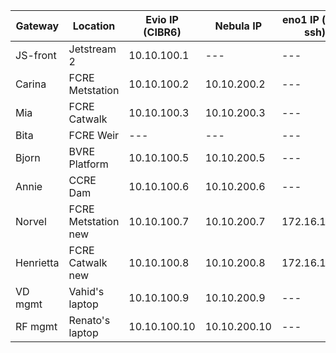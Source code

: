 Gateway | Location | Evio IP (CIBR6) | Nebula IP | eno1 IP (field ssh) | tnc0 (LoRa) |
|---|---|---|---|---|---|
JS-front | Jetstream 2 | 10.10.100.1 | --- | --- | --- |
Carina | FCRE Metstation | 10.10.100.2 | 10.10.200.2 | --- | --- |
Mia | FCRE Catwalk | 10.10.100.3 | 10.10.200.3 | --- | --- |
Bita | FCRE Weir | --- | --- | --- | 10.10.101.2 |
Bjorn | BVRE Platform | 10.10.100.5 | 10.10.200.5 | --- | --- |
Annie | CCRE Dam | 10.10.100.6 | 10.10.200.6 | --- | --- |
Norvel | FCRE Metstation new | 10.10.100.7 | 10.10.200.7 | 172.16.100.1 | 10.10.101.1 |
Henrietta | FCRE Catwalk new | 10.10.100.8 | 10.10.200.8 | 172.16.100.1 | 10.10.101.3 |
VD mgmt | Vahid's laptop | 10.10.100.9 | 10.10.200.9 | --- | --- |
RF mgmt | Renato's laptop | 10.10.100.10 | 10.10.200.10 | --- | --- |
